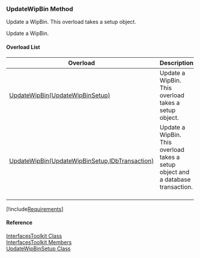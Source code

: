 ﻿### UpdateWipBin Method

Update a WipBin. This overload takes a setup object.

Update a WipBin.

#### Overload List

| Overload | Description |
| --- | --- |
| [UpdateWipBin(UpdateWipBinSetup)](FChoice.Toolkits.Clarify~FChoice.Toolkits.Clarify.Interfaces.InterfacesToolkit~UpdateWipBin(UpdateWipBinSetup).md) | Update a WipBin. This overload takes a setup object.   |
| [UpdateWipBin(UpdateWipBinSetup,IDbTransaction)](FChoice.Toolkits.Clarify~FChoice.Toolkits.Clarify.Interfaces.InterfacesToolkit~UpdateWipBin(UpdateWipBinSetup,IDbTransaction).md) | Update a WipBin. This overload takes a setup object and a database transaction.   |

[!include[Requirements](../partials/requirements.md)]



#### Reference

[InterfacesToolkit Class](FChoice.Toolkits.Clarify~FChoice.Toolkits.Clarify.Interfaces.InterfacesToolkit.md)  
[InterfacesToolkit Members](FChoice.Toolkits.Clarify~FChoice.Toolkits.Clarify.Interfaces.InterfacesToolkit_members.md)  
[UpdateWipBinSetup Class](FChoice.Toolkits.Clarify~FChoice.Toolkits.Clarify.Interfaces.UpdateWipBinSetup.md)
